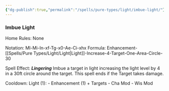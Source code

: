```yaml
---
{"dg-publish":true,"permalink":"/spells/pure-types/light/imbue-light/"}
---
```


### Imbue Light
Home Rules: None

Notation: Ml-Mi-In-xf-Tg-x0-Ae-Ci-xhx
Formula: Enhancement-[[Spells/Pure Types/Light/Light\|Light]]-Increase-4-Target-One-Area-Circle-30

Spell Effect: ***Lingering*** 
Imbue a target in light increasing the light level by 4 in a 30ft circle around the target. This spell ends if the Target takes damage.

Cooldown: 
Light (1): - Enhancement (1) + Targets - Cha Mod - Wis Mod